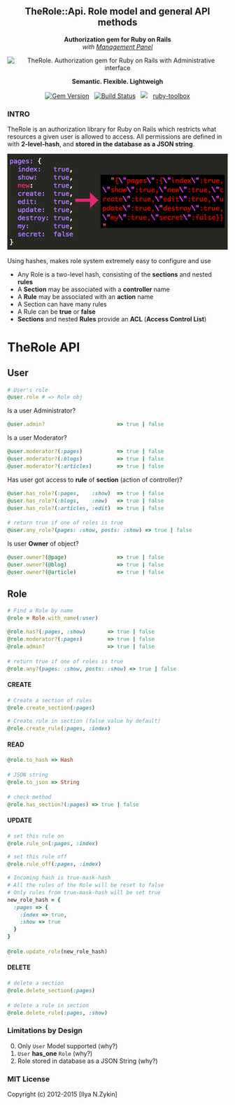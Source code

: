 <h2 align="center" class='center' style="text-align:center">
  TheRole::Api. Role model and general API methods
</h2>

<p align="center" class='center' style="text-align:center">
  <b>Authorization gem for Ruby on Rails</b><br>
  <i>with <a href="https://github.com/TheRole/TheRoleManagementPanelBootstrap3">Management Panel</a></i>
</p>

<p align="center" class='center' style="text-align:center">
  <img src="https://raw.githubusercontent.com/TheRole/TheRoleApi/master/docs/the_role.png" alt="TheRole. Authorization gem for Ruby on Rails with Administrative interface">
</p>

<p align="center" class='center' style="text-align:center">
  <b>Semantic. Flexible. Lightweigh</b>
</p>

<div align="center" class='center' style="text-align:center">

<a href="http://badge.fury.io/rb/the_role"><img src="https://badge.fury.io/rb/the_role.svg" alt="Gem Version" height="18"></a>
&nbsp;
<a href="https://travis-ci.org/TheRole/DummyApp"><img src="https://travis-ci.org/TheRole/DummyApp.svg?branch=master" alt="Build Status" height="18"></a>
&nbsp;
<a href="https://codeclimate.com/github/TheRole/TheRoleApi"><img src="https://codeclimate.com/github/TheRole/TheRoleApi/badges/gpa.svg" /></a>
&nbsp;
<a href="https://www.ruby-toolbox.com/categories/rails_authorization">ruby-toolbox</a>
</div>

### INTRO

TheRole is an authorization library for Ruby on Rails which restricts what resources a given user is allowed to access. All permissions are defined in with **2-level-hash**, and **stored in the database as a JSON string**.

<p align="center" class='center' style="text-align:center">
  <img src="./docs/hash2string.png" alt="TheRole. Authorization gem for Ruby on Rails with Administrative interface">
</p>

Using hashes, makes role system extremely easy to configure and use

* Any Role is a two-level hash, consisting of the <b>sections</b> and nested <b>rules</b>
* A <b>Section</b> may be associated with a <b>controller</b> name
* A <b>Rule</b> may be associated with an <b>action</b> name
* A Section can have many rules
* A Rule can be <b>true</b> or <b>false</b>
* <b>Sections</b> and nested <b>Rules</b> provide an <b>ACL</b> (<b>Access Control List</b>)

# TheRole API

## User

```ruby
# User's role
@user.role # => Role obj
```

Is a user Administrator?

```ruby
@user.admin?                       => true | false
```

Is a user Moderator?

```ruby
@user.moderator?(:pages)           => true | false
@user.moderator?(:blogs)           => true | false
@user.moderator?(:articles)        => true | false
```

Has user got access to **rule** of **section** (action of controller)?

```ruby
@user.has_role?(:pages,    :show)  => true | false
@user.has_role?(:blogs,    :new)   => true | false
@user.has_role?(:articles, :edit)  => true | false

# return true if one of roles is true
@user.any_role?(pages: :show, posts: :show) => true | false
```

Is user **Owner** of object?

```ruby
@user.owner?(@page)                => true | false
@user.owner?(@blog)                => true | false
@user.owner?(@article)             => true | false
```

## Role

```ruby
# Find a Role by name
@role = Role.with_name(:user)
```

```ruby
@role.has?(:pages, :show)       => true | false
@role.moderator?(:pages)        => true | false
@role.admin?                    => true | false

# return true if one of roles is true
@role.any?(pages: :show, posts: :show) => true | false
```

#### CREATE

```ruby
# Create a section of rules
@role.create_section(:pages)
```

```ruby
# Create rule in section (false value by default)
@role.create_rule(:pages, :index)
```

#### READ

```ruby
@role.to_hash => Hash

# JSON string
@role.to_json => String

# check method
@role.has_section?(:pages) => true | false
```

#### UPDATE

```ruby
# set this rule on
@role.rule_on(:pages, :index)
```

```ruby
# set this rule off
@role.rule_off(:pages, :index)
```

```ruby
# Incoming hash is true-mask-hash
# All the rules of the Role will be reset to false
# Only rules from true-mask-hash will be set true
new_role_hash = {
  :pages => {
    :index => true,
    :show => true
  }
}

@role.update_role(new_role_hash)
```

#### DELETE

```ruby
# delete a section
@role.delete_section(:pages)

# delete a rule in section
@role.delete_rule(:pages, :show)
```

### Limitations by Design

0. Only `User` Model supported  (why?)
0. `User` **has_one** `Role`    (why?)
0. Role stored in database as a JSON String (why?)

### MIT License

Copyright (c) 2012-2015 [Ilya N.Zykin]
